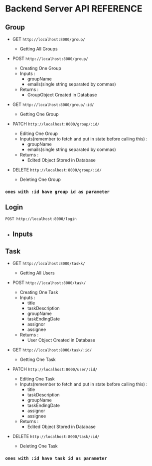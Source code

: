 # Backend Server API REFERENCE

## Group

-   GET `http://localhost:8000/group/`

    -   Getting All Groups

-   POST `http://localhost:8000/group/`

    -   Creating One Group
    -   Inputs :
        -   groupName
        -   emails(single string separated by commas)
    -   Returns :
        -   GroupObject Created in Database

-   GET `http://localhost:8000/group/:id/`

    -   Getting One Group

-   PATCH `http://localhost:8000/group/:id/`

    -   Editing One Group
    -   Inputs(remember to fetch and put in state before calling this) :
        -   groupName
        -   emails(single string separated by commas)
    -   Returns :
        -   Edited Object Stored in Database

-   DELETE `http://localhost:8000/group/:id/`

    -   Deleting One Group

### `ones with :id have group id as parameter`

## Login

`POST http://localhost:8000/login`

-   Inputs
    -

## Task

-   GET `http://localhost:8000/taskk/`

    -   Getting All Users

-   POST `http://localhost:8000/task/`

    -   Creating One Task
    -   Inputs :
        -   title
        -   taskDescription
        -   groupName
        -   taskEndingDate
        -   assignor
        -   assignee
    -   Returns :
        -   User Object Created in Database

-   GET `http://localhost:8000/task/:id/`

    -   Getting One Task

-   PATCH `http://localhost:8000/user/:id/`

    -   Editing One Task
    -   Inputs(remember to fetch and put in state before calling this) :
        -   title
        -   taskDescription
        -   groupName
        -   taskEndingDate
        -   assignor
        -   assignee
    -   Returns :
        -   Edited Object Stored in Database

-   DELETE `http://localhost:8000/task/:id/`

    -   Deleting One Task

### `ones with :id have task id as parameter`
